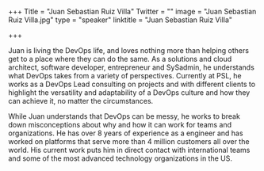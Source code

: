 ﻿+++
Title = "Juan Sebastian Ruiz Villa"
Twitter = ""
image = "Juan Sebastian Ruiz Villa.jpg"
type = "speaker"
linktitle = "Juan Sebastian Ruiz Villa"

+++

Juan is living the DevOps life, and loves nothing more than helping others get to a place where they can do the same. As a solutions and cloud architect, software developer, entrepreneur and SySadmin, he understands what DevOps takes from a variety of perspectives. Currently at PSL, he works as a DevOps Lead consulting on projects and with different clients to highlight the versatility and adaptability of a DevOps culture and how they can achieve it, no matter the circumstances.

While Juan understands that DevOps can be messy, he works to break down misconceptions about why and how it can work for teams and organizations. He has over 8 years of experience as a engineer and has worked on platforms that serve more than 4 million customers all over the world. His current work puts him in direct contact with international teams and some of the most advanced technology organizations in the US. 
